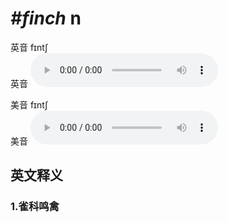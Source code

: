 # ***\#finch*** n
英音 fɪntʃ  
英音
<audio src="./media/finch1_AAC.aac" controls="controls"></audio>

美音 fɪntʃ  
美音
<audio src="./media/finch1_AAC.aac" controls="controls"></audio>



  

英文释义
---
### 1.**雀科鸣禽**  


